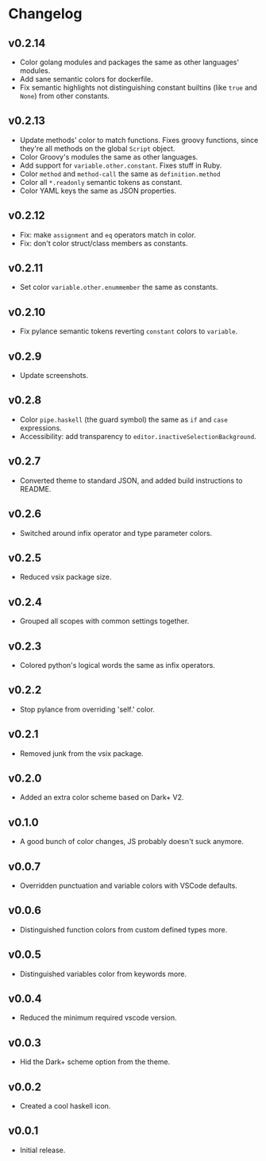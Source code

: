 # Changelog

## v0.2.14

- Color golang modules and packages the same as other languages' modules.
- Add sane semantic colors for dockerfile.
- Fix semantic highlights not distinguishing constant builtins (like `true` and
  `None`) from other constants.

## v0.2.13

- Update methods' color to match functions. Fixes groovy functions, since
  they're all methods on the global `Script` object.
- Color Groovy's modules the same as other languages.
- Add support for `variable.other.constant`. Fixes stuff in Ruby.
- Color `method` and `method-call` the same as `definition.method`
- Color all `*.readonly` semantic tokens as constant.
- Color YAML keys the same as JSON properties.

## v0.2.12

- Fix: make `assignment` and `eq` operators match in color.
- Fix: don't color struct/class members as constants.

## v0.2.11

- Set color `variable.other.enummember` the same as constants.

## v0.2.10

- Fix pylance semantic tokens reverting `constant` colors to `variable`.

## v0.2.9

- Update screenshots.

## v0.2.8

- Color `pipe.haskell` (the guard symbol) the same as `if` and `case` expressions.
- Accessibility: add transparency to `editor.inactiveSelectionBackground`.

## v0.2.7

- Converted theme to standard JSON, and added build instructions to README.

## v0.2.6

- Switched around infix operator and type parameter colors.

## v0.2.5

- Reduced vsix package size.

## v0.2.4

- Grouped all scopes with common settings together.

## v0.2.3

- Colored python's logical words the same as infix operators.

## v0.2.2

- Stop pylance from overriding 'self.' color.

## v0.2.1

- Removed junk from the vsix package.

## v0.2.0

- Added an extra color scheme based on Dark+ V2.

## v0.1.0

- A good bunch of color changes, JS probably doesn't suck anymore.

## v0.0.7

- Overridden punctuation and variable colors with VSCode defaults.
  
## v0.0.6

- Distinguished function colors from custom defined types more.

## v0.0.5

- Distinguished variables color from keywords more.

## v0.0.4

- Reduced the minimum required vscode version.

## v0.0.3

- Hid the Dark+ scheme option from the theme.

## v0.0.2

- Created a cool haskell icon.

## v0.0.1

- Initial release.
